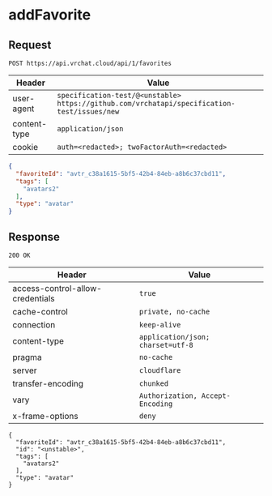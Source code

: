 # addFavorite

## Request
`POST https://api.vrchat.cloud/api/1/favorites`

| Header | Value |
| ------ | ----- |
| user-agent | `specification-test/@<unstable> https://github.com/vrchatapi/specification-test/issues/new` |
| content-type | `application/json` |
| cookie | `auth=<redacted>; twoFactorAuth=<redacted>` |

```json
{
  "favoriteId": "avtr_c38a1615-5bf5-42b4-84eb-a8b6c37cbd11",
  "tags": [
    "avatars2"
  ],
  "type": "avatar"
}
```


## Response
`200 OK`

| Header | Value |
| ------ | ----- |
| access-control-allow-credentials | `true` |
| cache-control | `private, no-cache` |
| connection | `keep-alive` |
| content-type | `application/json; charset=utf-8` |
| pragma | `no-cache` |
| server | `cloudflare` |
| transfer-encoding | `chunked` |
| vary | `Authorization, Accept-Encoding` |
| x-frame-options | `deny` |

```jsonc
{
  "favoriteId": "avtr_c38a1615-5bf5-42b4-84eb-a8b6c37cbd11",
  "id": "<unstable>",
  "tags": [
    "avatars2"
  ],
  "type": "avatar"
}
```
